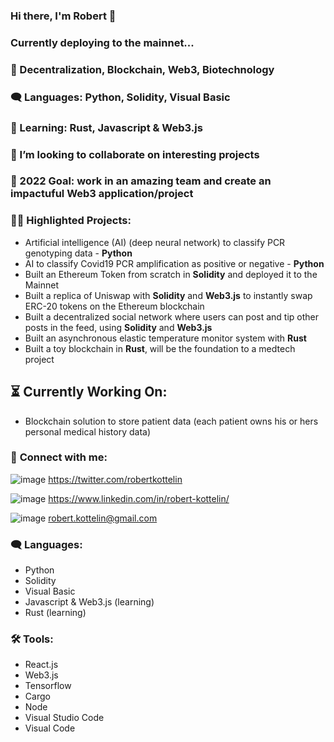 ### Hi there, I'm Robert 👋
### Currently deploying to the mainnet...

### 🔭 Decentralization, Blockchain, Web3, Biotechnology
### 🗨️ Languages: Python, Solidity, Visual Basic
### 🌱 Learning: Rust, Javascript & Web3.js
### 👯 I’m looking to collaborate on interesting projects
### 🥅 2022 Goal: work in an amazing team and create an impactuful Web3 application/project

### 👨‍💻 **Highlighted Projects**:
- Artificial intelligence (AI) (deep neural network) to classify PCR genotyping data - **Python**
- AI to classify Covid19 PCR amplification as positive or negative - **Python**
- Built an Ethereum Token from scratch in **Solidity** and deployed it to the Mainnet
- Built a replica of Uniswap with **Solidity** and **Web3.js** to instantly swap ERC-20 tokens on the Ethereum blockchain
- Built a decentralized social network where users can post and tip other posts in the feed, using **Solidity** and **Web3.js**
- Built an asynchronous elastic temperature monitor system with **Rust** 
- Built a toy blockchain in **Rust**, will be the foundation to a medtech project

## ⏳ **Currently Working On**:
- Blockchain solution to store patient data (each patient owns his or hers personal medical history data)

### 🤝 **Connect with me**:
![image](https://user-images.githubusercontent.com/74188272/156918548-7ea4611e-cdfc-434d-b568-def38c1b3506.png)
https://twitter.com/robertkottelin

![image](https://user-images.githubusercontent.com/74188272/156918536-0ebc8d0a-7141-4977-9495-96452d00037a.png)
https://www.linkedin.com/in/robert-kottelin/

![image](https://user-images.githubusercontent.com/74188272/156918516-3a28863c-7720-42d1-84a8-f8118ee58ab5.png)
robert.kottelin@gmail.com

### 🗨️ **Languages**:
- Python
- Solidity
- Visual Basic
- Javascript & Web3.js (learning)
- Rust (learning)

### 🛠️ **Tools**:
- React.js
- Web3.js
- Tensorflow
- Cargo
- Node
- Visual Studio Code
- Visual Code


